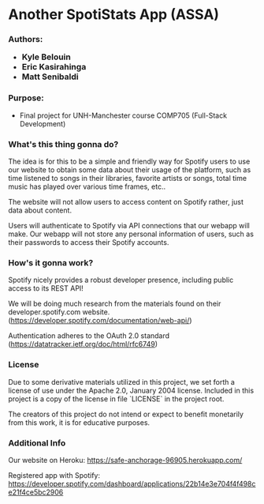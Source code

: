 <h1>Another SpotiStats App (ASSA)</h1>

<h3>
Authors:

* Kyle Belouin
* Eric Kasirahinga
* Matt Senibaldi
</h3>

<h3>
Purpose:
</h3>

* Final project for UNH-Manchester course COMP705 (Full-Stack Development)

<h3>
What's this thing gonna do?
</h3>
The idea is for this to be a simple and friendly way for Spotify users to use our website to obtain some data about their usage of the platform, such as time listened to songs in their libraries, favorite artists or songs, total time music has played over various time frames, etc.. 

The website will not allow users to access content on Spotify rather, just data about content.

Users will authenticate to Spotify via API connections that our webapp will make. Our webapp will not store any personal information of users, such as their passwords to access their Spotify accounts.

<h3>
How's it gonna work?
</h3>
Spotify nicely provides a robust developer presence, including public access to its REST API! 

We will be doing much research from the materials found on their developer.spotify.com website. (https://developer.spotify.com/documentation/web-api/)

Authentication adheres to the OAuth 2.0 standard (https://datatracker.ietf.org/doc/html/rfc6749)

<h3>License</h3>
Due to some derivative materials utilized in this project, we set forth a license of use under the Apache 2.0, January 2004 license. Included in this project is a copy of the license in file `LICENSE` in the project root.

The creators of this project do not intend or expect to benefit monetarily from this work, it is for educative purposes.

<h3>Additional Info</h3>

Our website on Heroku: https://safe-anchorage-96905.herokuapp.com/

Registered app with Spotify: https://developer.spotify.com/dashboard/applications/22b14e3e704f4f498ce21f4ce5bc2906
